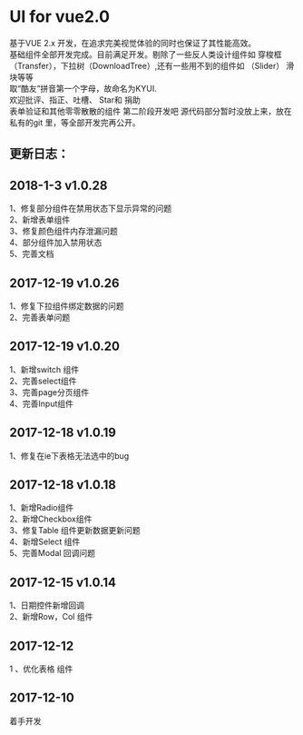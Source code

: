 # UI for vue2.0
  基于VUE 2.x 开发，在追求完美视觉体验的同时也保证了其性能高效。  
  基础组件全部开发完成。目前满足开发。剔除了一些反人类设计组件如 穿梭框（Transfer），下拉树（DownloadTree）,还有一些用不到的组件如 （Slider） 滑块等等  
  取“酷友”拼音第一个字母，故命名为KYUI.  
  欢迎批评、指正、吐槽、 Star和 捐助  
  表单验证和其他零零散散的组件 第二阶段开发吧
  源代码部分暂时没放上来，放在私有的git 里，等全部开发完再公开。

## 更新日志：
## 2018-1-3 v1.0.28  
1、修复部分组件在禁用状态下显示异常的问题  
2、新增表单组件  
3、修复颜色组件内存泄漏问题  
4、部分组件加入禁用状态  
5、完善文档  

## 2017-12-19 v1.0.26  
1、修复下拉组件绑定数据的问题  
2、完善表单问题  

## 2017-12-19 v1.0.20  
1、新增switch 组件  
2、完善select组件  
3、完善page分页组件  
4、完善Input组件  

## 2017-12-18 v1.0.19  
1、修复在ie下表格无法选中的bug  


## 2017-12-18 v1.0.18  
1、新增Radio组件  
2、新增Checkbox组件  
3、修复Table 组件更新数据更新问题  
4、新增Select 组件  
5、完善Modal 回调问题  

## 2017-12-15 v1.0.14  
1、日期控件新增回调  
2、新增Row，Col 组件  

## 2017-12-12 
1 、优化表格 组件  

## 2017-12-10
着手开发  
